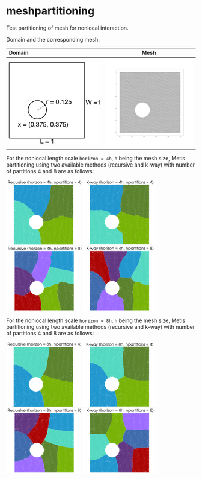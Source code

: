 # meshpartitioning 

Test partitioning of mesh for nonlocal interaction. 

Domain and the corresponding mesh:

| Domain | Mesh |
| :--- | :---: |
| <img src="../common_data/domain.png" style="width:400px;"> | <img src="../common_data/mesh.png" style="width:400px;"> |

For the nonlocal length scale `horizon = 4h`, `h` being the mesh size, Metis partitioning using two available methods (recursive and k-way) with number of partitions 4 and 8 are as follows:

<img src="../common_data/view_horizon_4h.png" style="width:400px;">

For the nonlocal length scale `horizon = 8h`, `h` being the mesh size, Metis partitioning using two available methods (recursive and k-way) with number of partitions 4 and 8 are as follows:

<img src="../common_data/view_horizon_8h.png" style="width:400px;">


